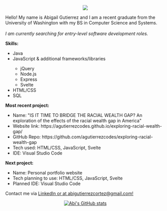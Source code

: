 <!-- 
  Tutorial: https://medium.com/design-bootcamp/how-to-design-an-attractive-github-profile-readme-3618d6c53783
  Header: https://github.com/kyechan99/capsule-render
  GitHub stats widget: https://github.com/anuraghazra/github-readme-stats 
-->

<div id="header">
  <p align='center'>
      <img src="https://capsule-render.vercel.app/api?type=waving&text=Hello%20there!&fontColor=FFFFFF&color=1D3363&height=200&fontSize=60&animation=fadeIn&fontAlignY=38"/>
  </p>
</div>

<div id="mainText">
  <div id="intro">
    <p>
      Hello! My name is Abigail Gutierrez and I am a recent graduate from the University of Washington with my BS in Computer Science and Systems.  <br /><br />
      <em>I am currently searching for entry-level software development roles.</em>
    </p>
  </div>


  <div id="skillsList">
    <p>
      <strong>Skills:</strong>
      <ul>
      <li>Java</li>
      <li>JavaScript & additional frameworks/libraries</li>
      <ul>
        <li>jQuery</li>
        <li>Node.js</li>
        <li>Express</li>
        <li>Svelte</li>
      </ul>
      <li>HTML/CSS</li>
      <li>SQL</li>
    </ul>
    </p>
  </div>
  

  <div id="recentProj">
    <p>
      <strong>Most recent project:</strong>
      <ul>
        <li>Name: "IS IT TIME TO BRIDGE THE RACIAL WEALTH GAP? An exploration of the effects of the racial wealth gap in America"</li>
        <li>Website link: https://agutierrezcodes.github.io/exploring-racial-wealth-gap/</li>
        <li>GitHub Repo: https://github.com/agutierrezcodes/exploring-racial-wealth-gap</li>
        <li>Tech used: HTML/CSS, JavaScript, Svelte</li>
        <li>IDE: Visual Studio Code</li>
      </ul>
    </p>
  </div>

  <div id="nextProj">
    <p>
     <strong>Next project:</strong>
        <ul>
        <li>Name: Personal portfolio website</li>
        <li>Tech planning to use: HTML/CSS, JavaScript, Svelte</li>
        <li>Planned IDE: Visual Studio Code</li>
        </ul>
    </p>
  </div>


  <p>
    Contact me via <span><a href="https://www.linkedin.com/in/abi-gutierrez/"> LinkedIn</span> or at abigutierrezcortez@gmail.com!
  </p>
  <p>
    
  </p>
</div>


<div id="statsWidget" align='center'>
  
  ![Abi's GitHub stats](https://github-readme-stats.vercel.app/api?username=agutierrezcodes&show_icons=true&theme=transparent)
  
</div>





<!--

Here are some ideas to get you started:

- 🔭 I’m currently working on ...
- 🌱 I’m currently learning ...
- 👯 I’m looking to collaborate on ...
- 🤔 I’m looking for help with ...
- 💬 Ask me about ...
- 📫 How to reach me: ...
- 😄 Pronouns: ...
- ⚡ Fun fact: ...
-->
